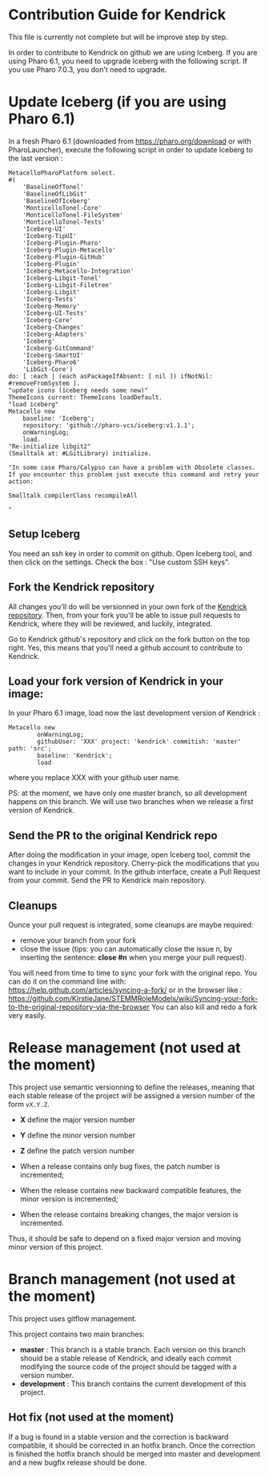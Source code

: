 # Contribution Guide for Kendrick

This file is currently not complete but will be improve step by step.

In order to contribute to Kendrick on github we are using Iceberg. If you are using Pharo 6.1, you need to upgrade Iceberg with the following script. If you use Pharo 7.0.3, you don't need to upgrade.

# Update Iceberg (if you are using Pharo 6.1)
In a fresh Pharo 6.1 (downloaded from https://pharo.org/download or with PharoLauncher), execute the following script in order to update Iceberg to the last version : 

```Smalltalk
MetacelloPharoPlatform select.
#(
    'BaselineOfTonel'
    'BaselineOfLibGit'
    'BaselineOfIceberg'
    'MonticelloTonel-Core'
    'MonticelloTonel-FileSystem'
    'MonticelloTonel-Tests'
    'Iceberg-UI' 
    'Iceberg-TipUI'
    'Iceberg-Plugin-Pharo' 
    'Iceberg-Plugin-Metacello' 
    'Iceberg-Plugin-GitHub' 
    'Iceberg-Plugin' 
    'Iceberg-Metacello-Integration' 
    'Iceberg-Libgit-Tonel' 
    'Iceberg-Libgit-Filetree' 
    'Iceberg-Libgit' 
    'Iceberg-Tests'
    'Iceberg-Memory'
    'Iceberg-UI-Tests'
    'Iceberg-Core' 
    'Iceberg-Changes' 
    'Iceberg-Adapters' 
    'Iceberg'
    'Iceberg-GitCommand'
    'Iceberg-SmartUI'
    'Iceberg-Pharo6'
    'LibGit-Core') 
do: [ :each | (each asPackageIfAbsent: [ nil ]) ifNotNil: #removeFromSystem ].
"update icons (iceberg needs some new)"
ThemeIcons current: ThemeIcons loadDefault.
"load iceberg"
Metacello new
  	baseline: 'Iceberg';
  	repository: 'github://pharo-vcs/iceberg:v1.1.1';
	onWarningLog;
  	load.
"Re-initialize libgit2"
(Smalltalk at: #LGitLibrary) initialize.

"In some case Pharo/Calypso can have a problem with Obsolete classes. If you encounter this problem just execute this command and retry your action:

Smalltalk compilerClass recompileAll

"
```

## Setup Iceberg
You need an ssh key in order to commit on github. Open Iceberg tool, and then click on the settings. Check the box : "Use custom SSH keys".

## Fork the Kendrick repository

All changes you'll do will be versionned in your own fork of the [Kendrick repository](https://github.com/UMMISCO/kendrick). Then, from your fork you'll be able to issue pull requests to Kendrick, where they will be reviewed, and luckily, integrated.

Go to Kendrick github's repository and click on the fork button on the top right. Yes, this means that you'll need a github account to contribute to Kendrick.

## Load your fork version of Kendrick in your image:
In your Pharo 6.1 image, load now the last development version of Kendrick : 

```Smalltalk
Metacello new
        onWarningLog;
        githubUser: 'XXX' project: 'kendrick' commitish: 'master' path: 'src';
        baseline: 'Kendrick';
        load
```
where you replace XXX with your github user name.

PS: at the moment, we have only one master branch, so all development happens on this branch. We will use two branches when we release a first version of Kendrick.

## Send the PR to the original Kendrick repo
After doing the modification in your image, open Iceberg tool, commit the changes in your Kendrick repository. Cherry-pick the modifications that you want to include in your commit. In the github interface, create a Pull Request from your commit.
Send the PR to Kendrick main repository.

## Cleanups
Ounce your pull request is integrated, some cleanups are maybe required:
- remove your branch from your fork
- close the issue (tips: you can automatically close the issue n, by inserting the sentence: **close #n** when you merge your pull request).

You will need from time to time to sync your fork with the original repo. You can do it on the command line with: https://help.github.com/articles/syncing-a-fork/ or in the browser like : https://github.com/KirstieJane/STEMMRoleModels/wiki/Syncing-your-fork-to-the-original-repository-via-the-browser 
You can also kill and redo a fork very easily.

# Release management (not used at the moment)

This project use semantic versionning to define the releases, meaning that each stable release of the project will be assigned a version number of the form `vX.Y.Z`. 

- **X** define the major version number
- **Y** define the minor version number 
- **Z** define the patch version number

- When a release contains only bug fixes, the patch number is incremented;
- When the release contains new backward compatible features, the minor version is incremented;
- When the release contains breaking changes, the major version is incremented. 

Thus, it should be safe to depend on a fixed major version and moving minor version of this project.

# Branch management (not used at the moment)

This project uses gitflow management.

This project contains two main branches:
- **master** : This branch is a stable branch. Each version on this branch should be a stable release of Kendrick, and ideally each commit modifying the source code of the project should be tagged with a version number.
- **development** : This branch contains the current development of this project. 

## Hot fix (not used at the moment)

If a bug is found in a stable version and the correction is backward compatible, it should be corrected in an hotfix branch. Once the correction is finished the hotfix branch should be merged into master and development and a new bugfix release should be done.
